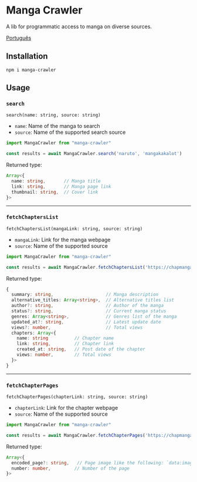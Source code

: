 # Manga Crawler

A lib for programmatic access to manga on diverse sources.

[Português](https://github.com/Ellyzeul/manga-crawler/blob/main/README-pt_BR.md)

## Installation

```shell
npm i manga-crawler
```

## Usage

### `search`

`search(name: string, source: string)`

- `name`: Name of the manga to search
- `source`: Name of the supported search source

```javascript
import MangaCrawler from "manga-crawler"

const results = await MangaCrawler.search('naruto', 'mangakakalot')
```
Returned type: 
```typescript
Array<{
  name: string,       // Manga title
  link: string,       // Manga page link
  thumbnail: string,  // Cover link
}>
```
---
### `fetchChaptersList`

`fetchChaptersList(mangaLink: string, source: string)`

- `mangaLink`: Link for the manga webpage
- `source`: Name of the supported source

```javascript
import MangaCrawler from "manga-crawler"

const results = await MangaCrawler.fetchChaptersList('https://chapmanganato.to/manga-ng952689', 'manganato')
```
Returned type: 
```typescript
{
  summary: string,                    // Manga description
  alternative_titles: Array<string>,  // Alternative titles list
  author?: string,                    // Author of the manga
  status?: string,                    // Current manga status
  genres: Array<string>,              // Genres list of the manga
  updated_at?: string,                // Latest update date
  views?: number,                     // Total views
  chapters: Array<{
    name: string          // Chapter name
    link: string,         // Chapter link
    created_at: string,   // Post date of the chapter
    views: number,        // Total views
  }>
}
```
---
### `fetchChapterPages`

`fetchChapterPages(chapterLink: string, source: string)`

- `chapterLink`: Link for the chapter webpage
- `source`: Name of the supported source

```javascript
import MangaCrawler from "manga-crawler"

const results = await MangaCrawler.fetchChapterPages('https://chapmanganato.to/manga-uo998171/chapter-1', 'manganato')
```
Returned type: 
```typescript
Array<{
  encoded_page?: string,   // Page image like the following: `data:image/jpeg;base64, ${encodedPage}`
  number: number,         // Number of the page
}>
```
